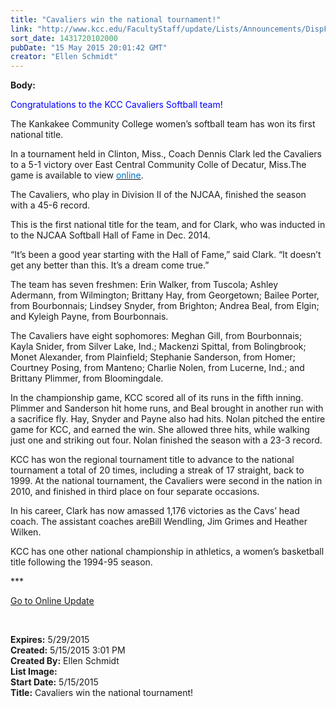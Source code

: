 ```yaml
---
title: "Cavaliers win the national tournament!"
link: "http://www.kcc.edu/FacultyStaff/update/Lists/Announcements/DispForm.aspx?ID=1933"
sort_date: 1431720102000
pubDate: "15 May 2015 20:01:42 GMT"
creator: "Ellen Schmidt"
---
```


<div><b>Body:</b> <div class="ExternalClass6D829F2238244C339C7D24A116B2DAD5"><p style="color:blue">Congratulations to the KCC Cavaliers Softball team! </p>
<p>The Kankakee Community College women’s softball team has won its first national title.</p>
<p>In a tournament held in Clinton, Miss., Coach Dennis Clark led the Cavaliers to a 5-1 victory over East Central Community Colle of Decatur, Miss.The game is available to view <a href="http://www.team1sports.com/index.php/videoPlayer/view?broadcast=103944&amp;referrer=ihigh"><font color="#0072bc">online</font></a>. </p>
<p>The Cavaliers, who play in Division II of the NJCAA, finished the season with a 45-6 record. </p>
<p>This is the first national title for the team, and for Clark, who was inducted in to the NJCAA Softball Hall of Fame in Dec. 2014. </p>
<p>“It’s been a good year starting with the Hall of Fame,” said Clark. “It doesn’t get any better than this. It’s a dream come true.”</p>
<p>The team has seven freshmen: Erin Walker, from Tuscola; Ashley Adermann, from Wilmington; Brittany Hay, from Georgetown; Bailee Porter, from Bourbonnais; Lindsey Snyder, from Brighton; Andrea Beal, from Elgin; and Kyleigh Payne, from Bourbonnais.</p>
<p>The Cavaliers have eight sophomores: Meghan Gill, from Bourbonnais; Kayla Snider, from Silver Lake, Ind.; Mackenzi Spittal, from Bolingbrook; Monet Alexander, from Plainfield; Stephanie Sanderson, from Homer; Courtney Posing, from Manteno; Charlie Nolen, from Lucerne, Ind.; and Brittany Plimmer, from Bloomingdale.</p>
<p>In the championship game, KCC scored all of its runs in the fifth inning. Plimmer and Sanderson hit home runs, and Beal brought in another run with a sacrifice fly. Hay, Snyder and Payne also had hits. Nolan pitched the entire game for KCC, and earned the win. She allowed three hits, while walking just one and striking out four. Nolan finished the season with a 23-3 record.</p>
<p>KCC has won the regional tournament title to advance to the national tournament a total of 20 times, including a streak of 17 straight, back to 1999. At the national tournament, the Cavaliers were second in the nation in 2010, and finished in third place on four separate occasions.</p>
<p>In his career, Clark has now amassed 1,176 victories as the Cavs’ head coach. The assistant coaches areBill Wendling, Jim Grimes and Heather Wilken.</p>
<p>KCC has one other national championship in athletics, a women’s basketball title following the 1994-95 season.<br /></p>
<p>***</p>
<p><a href="/update">Go to Online Update</a></p>
<p> </p></div></div>
<div><b>Expires:</b> 5/29/2015</div>
<div><b>Created:</b> 5/15/2015 3:01 PM</div>
<div><b>Created By:</b> Ellen Schmidt</div>
<div><b>List Image:</b> <a href="http://www.kcc.edu/SiteCollectionImages/clark-coaching.jpg"></a></div>
<div><b>Start Date:</b> 5/15/2015</div>
<div><b>Title:</b> Cavaliers win the national tournament!</div>
